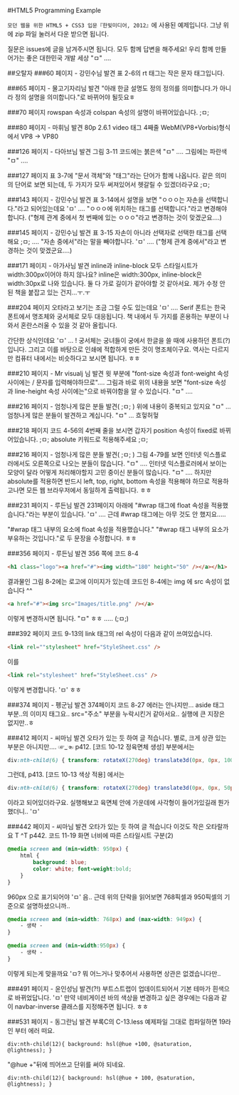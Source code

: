 #HTML5 Programming Example

`모던 웹을 위한 HTML5 + CSS3 입문『한빛미디어, 2012』`에 사용된 예제입니다.
그냥 위에 zip 파일 눌러서 다운 받으면 됩니다.

질문은 issues에 글을 남겨주시면 됩니다.
모두 함께 답변을 해주세요!
우리 함께 만들어가는 좋은 대한민국 개발 세상 "ㅁ" ....

##오탈자
###60 페이지 - 강민수님 발견
표 2-6의 rt 태그는 작은 문자 태그입니다.
 
###65 페이지 - 물고기자리님 발견 
"아래 한글 설명도 정의 정의를 의미합니다.가 아니라 정의 설명을 의미합니다."로 바뀌어야 될듯요ㅎ
 
###70 페이지
rowspan 속성과 colspan 속성의 설명이 바뀌어있습니다. ;ㅁ; 
 
###80 페이지 - 마휘님 발견
80p 2.6.1 video 태그 4째줄 WebM(VP8+Vorbis)형식에서
VP8 -> VP80
 
###126 페이지 - 다아브님 발견
그림 3-11 코드에는 붉은색 "ㅁ" .... 그림에는 파란색 "ㅁ" ....
 
###127 페이지
표 3-7에 "문서 객체"와 "태그"라는 단어가 함께 나옵니다.
같은 의미의 단어로 보면 되는데, 두 가지가 모두 써져있어서 헷갈릴 수 있겠더라구요 ;ㅁ;

###143 페이지 - 강민수님 발견
표 3-14에서 설명을 보면 "ㅇㅇㅇ는 자손을 선택합니다."라고 되어있는데요 'ㅁ' ....
"ㅇㅇㅇ에 위치하는 태그를 선택합니다."라고 변경해야 합니다.
("형제 관계 중에서 첫 번째에 있는 ㅇㅇㅇ"라고 변경하는 것이 맞겠군요....)
 
###145 페이지 - 강민수님 발견
표 3-15 자손이 아니라 선택자로 선택한 태그를 선택해요 ;ㅁ; .... 
"자손 중에서"라는 말을 빼야합니다. 'ㅁ' ....
("형제 관계 중에서"라고 변경하는 것이 맞겠군요....)

###171 페이지 - 아가사님 발견
inline과 inline-block 모두 스타일시트가 width:300px이어야 하지 않나요?
inline은 width:300px, inline-block은 width:30px로 나와 있습니다.
둘 다 가로 길이가 같아야할 것 같아서요. 제가 수정 안 된 책을 붙잡고 있는 건지...ㅜ.ㅜ

###204 페이지
오타라고 보기는 조금 그럴 수도 있는데요 'ㅁ' ....
Serif 폰트는 한국 폰트에서 명조체와 궁서체로 모두 대응됩니다.
책 내에서 두 가지를 혼용하는 부분이 나와서 혼란스러울 수 있을 것 같아 올립니다.
 
간단한 상식인데요 'ㅁ' ... !
궁서체는 궁녀들이 궁에서 한글을 쓸 때에 사용하던 폰트(?)입니다.
그리고 이를 바탕으로 인쇄에 적합하게 만든 것이 명조체이구요.
역사는 다르지만 컴퓨터 내에서는 비슷하다고 보시면 됩니다. ㅎㅎ
 
###210 페이지 - Mr visualj 님 발견
윗 부분에 "font-size 속성과 font-weight 속성 사이에는 / 문자를 입력해야하므로"....
그림과 바로 위의 내용을 보면 "font-size 속성과 line-height 속성 사이에는"으로 바꿔야함을 알 수 있습니다. "ㅁ" .... 

###216 페이지 - 엄청나게 많은 분들 발견( ;ㅁ; )
위에 내용이 중복되고 있지요 "ㅁ" ...
엄청나게 많은 분들이 발견하고 계십니다. "ㅁ" ... 흐헣허헣 

###218 페이지
코드 4-56의 4번째 줄을 보시면 갑자기 position 속성이 fixed로 바뀌어있습니다. ;ㅁ;
absolute 키워드로 적용해주세요 ;ㅁ;

###216 페이지 - 엄청나게 많은 분들 발견( ;ㅁ; )
그림 4-79를 보면 인터넷 익스플로러에서도 오른쪽으로 나오는 분들이 많습니다. "ㅁ" ....
인터넷 익스플로러에서 보이는 모양이 달라 어떻게 처리해야할지 고민 중이신 분들이 많습니다. "ㅁ" ....
하지만 absolute를 적용하면 반드시 left, top, right, bottom 속성을 적용해야 하므로
적용하고나면 모든 웹 브라우저에서 동일하게 출력됩니다. ㅎㅎ

###231 페이지 - 루든님 발견
231페이지 아래에 "#wrap 태그에 float 속성을 적용했습니다."라는 부분이 있습니다. 'ㅁ' ....
근데 #wrap 태그에는 아무 것도 안 했지요.....
 
"#wrap 태그 내부의 요소에 float 속성을 적용했습니다."
"#wrap 태그 내부의 요소가 부유하는 것입니다."로 두 문장을 수정합니다. ㅎㅎ

###356 페이지 - 루든님 발견
356 쪽에 코드 8-4 
```html
<h1 class="logo"><a href="#"><img width="180" height="50" /></a></h1>
```
결과물인 그림 8-2에는 로고에 이미지가 있는데 코드인 8-4에는 img 에 src 속성이 없습니다 ^^
```html
<a href="#"><img src="Images/title.png" /></a>
```
이렇게 변경하시면 됩니다. "ㅁ" ㅎㅎ ..... (;ㅁ;)
 
###392 페이지 
코드 9-13의 link 태그의 rel 속성이 다음과 같이 쓰여있습니다.
```html
<link rel=""stylesheet" href="StyleSheet.css" />
```
이를
```html
<link rel="stylesheet" href="StyleSheet.css" />
```
이렇게 변경합니다. 'ㅁ' ㅎㅎ
 
###374 페이지 - 펭군님 발견
374페이지 코드 8-27 에러는 안나지만... aside 태그 부분..의 이미지 태그요.. src="주소" 부분을 누락시킨거 같아서요.. 실행에 큰 지장은 없지만..ㅎ
 
###412 페이지 - 씨마님 발견
오타가 있는 듯 하여 글 적습니다.
별로, 크게 상관 있는 부분은 아니지만.... ☞_☜
p412. [코드 10-12 정육면체 생성] 부분에서는 
```css
div:nth-child(6) { transform: rotateX(270deg) translate3d(0px, 0px, 100px); background: pink;}
```
그런데, p413. [코드 10-13 색상 적용] 에서는
```css
div:nth-child(6) { transform: rotateX(270deg) translate3d(0px, 0px, 50px); background: pink;}
```
이라고 되어있더라구요. 
실행해보고 육면체 안에 가운데에 사각형이 들어가있길래 뭔가 했더니.. 'ㅁ'

###442 페이지 - 씨마님 발견
오타가 있는 듯 하여 글 적습니다
이것도 작은 오타랄까요 T ^T
p442. 코드 11-19 화면 너비에 따른 스타일시트 구분(2)
```css
@media screen and (min-width: 950px) {
    html {
        background: blue;
        color: white; font-weight:bold;
    }
}
```
960px 으로 표기되어야 'ㅁ'
음.. 근데 위의 단락을 읽어보면 768픽셀과 950픽셀의 기준으로 설명하셨으니까..
```css
@media screen and (min-width: 768px) and (max-width: 949px) {
    - 생략 -
}
 
@media screen and (min-width:950px) {
    - 생략 -
}
```
이렇게 되는게 맞을까요 'ㅁ?
뭐 어느거나 맞추어서 사용하면 상관은 없겠습니다만..
 
###491 페이지 - 윤인성님 발견(?!)
부트스트랩이 업데이트되어서 기본 테마가 흰색으로 바뀌었답니다. 'ㅁ'
만약 네비게이션 바의 색상을 변경하고 싶은 경우에는 다음과 같이 navbar-inverse 클래스를 지정해주면 됩니다. ㅎㅎ

###531 페이지 - 동그란님 발견
부록C의 C-13.less 예제파일 그대로 컴파일하면 19라인 부터 에러 떠요. 
```less
div:nth-child(12){ background: hsl(@hue +100, @saturation, @lightness); }
```
"@hue +"뒤에 띄어쓰고 단위를 써야 되네요. 
```less
div:nth-child(12){ background: hsl(@hue + 100, @saturation, @lightness); }
```
 
 
 
 
 
 
 
